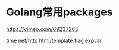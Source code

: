 Golang常用packages
========================

https://vimeo.com/69237265

time
net/http
html/template
flag
expvar



